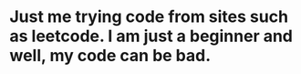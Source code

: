 # Just me trying code from sites such as leetcode. I am just a beginner and well, my code can be bad. 
